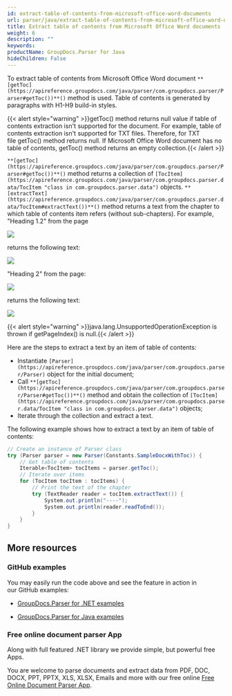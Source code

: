 ```yaml
---
id: extract-table-of-contents-from-microsoft-office-word-documents
url: parser/java/extract-table-of-contents-from-microsoft-office-word-documents
title: Extract table of contents from Microsoft Office Word documents
weight: 6
description: ""
keywords: 
productName: GroupDocs.Parser for Java
hideChildren: False
---
```

To extract table of contents from Microsoft Office Word document `**[getToc](https://apireference.groupdocs.com/java/parser/com.groupdocs.parser/Parser#getToc())**()` method is used. Table of contents is generated by paragraphs with H1-H9 build-in styles.

{{< alert style="warning" >}}getToc() method returns null value if table of contents extraction isn't supported for the document. For example, table of contents extraction isn't supported for TXT files. Therefore, for TXT file getToc() method returns null. If Microsoft Office Word document has no table of contents, getToc() method returns an empty collection.{{< /alert >}}

`**[getToc](https://apireference.groupdocs.com/java/parser/com.groupdocs.parser/Parser#getToc())**()` method returns a collection of `[TocItem](https://apireference.groupdocs.com/java/parser/com.groupdocs.parser.data/TocItem "class in com.groupdocs.parser.data")` objects. `**[extractText](https://apireference.groupdocs.com/java/parser/com.groupdocs.parser.data/TocItem#extractText())**()` method returns a text from the chapter to which table of contents item refers (without sub-chapters). For example, "Heading 1.2" from the page

![](parser/java/images/extract-table-of-contents-from-microsoft-office-word-documents.png)

returns the following text:

![](parser/java/images/extract-table-of-contents-from-microsoft-office-word-documents_1.png)

"Heading 2" from the page:

![](parser/java/images/extract-table-of-contents-from-microsoft-office-word-documents_2.png)

returns the following text:

![](parser/java/images/extract-table-of-contents-from-microsoft-office-word-documents_3.png)

{{< alert style="warning" >}}java.lang.UnsupportedOperationException is thrown if getPageIndex() is null.{{< /alert >}}

Here are the steps to extract a text by an item of table of contents:

*   Instantiate `[Parser](https://apireference.groupdocs.com/java/parser/com.groupdocs.parser/Parser)` object for the initial document;
*   Call `**[getToc](https://apireference.groupdocs.com/java/parser/com.groupdocs.parser/Parser#getToc())**()` method and obtain the collection of `[TocItem](https://apireference.groupdocs.com/java/parser/com.groupdocs.parser.data/TocItem "class in com.groupdocs.parser.data")` objects;
*   Iterate through the collection and extract a text.

The following example shows how to extract a text by an item of table of contents:

```csharp
// Create an instance of Parser class
try (Parser parser = new Parser(Constants.SampleDocxWithToc)) {
    // Get table of contents
    Iterable<TocItem> tocItems = parser.getToc();
    // Iterate over items
    for (TocItem tocItem : tocItems) {
        // Print the text of the chapter
        try (TextReader reader = tocItem.extractText()) {
            System.out.println("----");
            System.out.println(reader.readToEnd());
        }
    }
}
```

## More resources

### GitHub examples

You may easily run the code above and see the feature in action in our GitHub examples:

*   [GroupDocs.Parser for .NET examples](https://github.com/groupdocs-parser/GroupDocs.Parser-for-.NET)
    
*   [GroupDocs.Parser for Java examples](https://github.com/groupdocs-parser/GroupDocs.Parser-for-Java)
    

### Free online document parser App

Along with full featured .NET library we provide simple, but powerful free Apps.

You are welcome to parse documents and extract data from PDF, DOC, DOCX, PPT, PPTX, XLS, XLSX, Emails and more with our free online [Free Online Document Parser App](https://products.groupdocs.app/parser).
